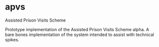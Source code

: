# apvs
Assisted Prison Visits Scheme

Prototype implementation of the Assisted Prison Visits Scheme alpha. A bare bones implementation of the system intended to assist with technical spikes.